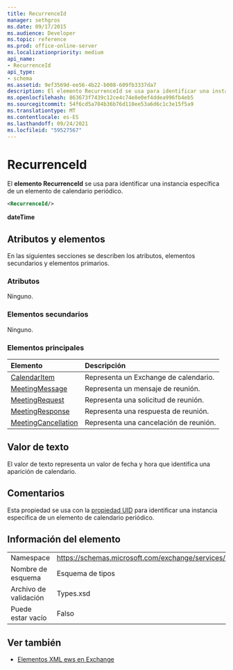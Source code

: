 ```yaml
---
title: RecurrenceId
manager: sethgros
ms.date: 09/17/2015
ms.audience: Developer
ms.topic: reference
ms.prod: office-online-server
ms.localizationpriority: medium
api_name:
- RecurrenceId
api_type:
- schema
ms.assetid: 9ef3569d-ee56-4b22-b008-609fb3337da7
description: El elemento RecurrenceId se usa para identificar una instancia específica de un elemento de calendario periódico.
ms.openlocfilehash: 863673f7439c12ce4c74e8e0ef4ddea996fb4eb5
ms.sourcegitcommit: 54f6cd5a704b36b76d110ee53a6d6c1c3e15f5a9
ms.translationtype: MT
ms.contentlocale: es-ES
ms.lasthandoff: 09/24/2021
ms.locfileid: "59527567"
---
```

# <a name="recurrenceid"></a>RecurrenceId

El **elemento RecurrenceId** se usa para identificar una instancia específica de un elemento de calendario periódico. 
  
```xml
<RecurrenceId/>
```

 **dateTime**
## <a name="attributes-and-elements"></a>Atributos y elementos

En las siguientes secciones se describen los atributos, elementos secundarios y elementos primarios.
  
### <a name="attributes"></a>Atributos

Ninguno.
  
### <a name="child-elements"></a>Elementos secundarios

Ninguno.
  
### <a name="parent-elements"></a>Elementos principales

|**Elemento**|**Descripción**|
|:-----|:-----|
|[CalendarItem](calendaritem.md) <br/> |Representa un Exchange de calendario.  <br/> |
|[MeetingMessage](meetingmessage.md) <br/> |Representa un mensaje de reunión.  <br/> |
|[MeetingRequest](meetingrequest.md) <br/> |Representa una solicitud de reunión.  <br/> |
|[MeetingResponse](meetingresponse.md) <br/> |Representa una respuesta de reunión.  <br/> |
|[MeetingCancellation](meetingcancellation.md) <br/> |Representa una cancelación de reunión.  <br/> |
   
## <a name="text-value"></a>Valor de texto

El valor de texto representa un valor de fecha y hora que identifica una aparición de calendario.
  
## <a name="remarks"></a>Comentarios

Esta propiedad se usa con la [propiedad UID](uid.md) para identificar una instancia específica de un elemento de calendario periódico. 
  
## <a name="element-information"></a>Información del elemento

|||
|:-----|:-----|
|Namespace  <br/> |https://schemas.microsoft.com/exchange/services/2006/types  <br/> |
|Nombre de esquema  <br/> |Esquema de tipos  <br/> |
|Archivo de validación  <br/> |Types.xsd  <br/> |
|Puede estar vacío  <br/> |Falso  <br/> |
   
## <a name="see-also"></a>Ver también



- [Elementos XML ews en Exchange](ews-xml-elements-in-exchange.md)

